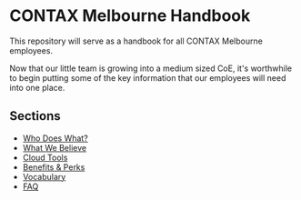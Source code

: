 # CONTAX Melbourne Handbook
This repository will serve as a handbook for all CONTAX Melbourne employees.

Now that our little team is growing into a medium sized CoE, it's worthwhile to begin putting some of the key information that our employees will need into one place.

## Sections
* [Who Does What?](orgchart.md)
* [What We Believe](what-we-believe.md)
* [Cloud Tools](cloud-tools.md)
* [Benefits & Perks](benefits-and-perks.md)
* [Vocabulary](vocabulary.md)
* [FAQ](faq.md)
